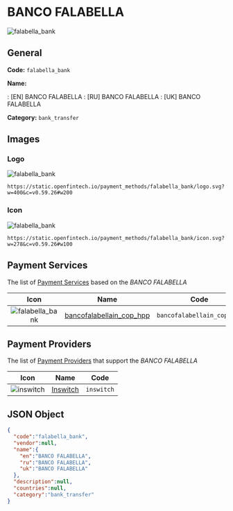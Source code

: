 
# BANCO FALABELLA 
![falabella_bank](https://static.openfintech.io/payment_methods/falabella_bank/logo.svg?w=400&c=v0.59.26#w200)  

## General 
**Code:** `falabella_bank` 
 
**Name:** 
 
:	[EN] BANCO FALABELLA 
:	[RU] BANCO FALABELLA 
:	[UK] BANCO FALABELLA 
 
**Category:** `bank_transfer` 
 

## Images 

### Logo 
![falabella_bank](https://static.openfintech.io/payment_methods/falabella_bank/logo.svg?w=400&c=v0.59.26#w200)  

```
https://static.openfintech.io/payment_methods/falabella_bank/logo.svg?w=400&c=v0.59.26#w200
```  

### Icon 
![falabella_bank](https://static.openfintech.io/payment_methods/falabella_bank/icon.svg?w=278&c=v0.59.26#w100)  

```
https://static.openfintech.io/payment_methods/falabella_bank/icon.svg?w=278&c=v0.59.26#w100
```  

## Payment Services 
 
The list of [Payment Services](/payment-services/) based on the _BANCO FALABELLA_ 

|Icon|Name|Code| 
|:---:|:---:|:---:| 
|![falabella_bank](https://static.openfintech.io/payment_methods/falabella_bank/icon.svg?w=278&c=v0.59.26#w100) |[bancofalabellain_cop_hpp](/payment-services/bancofalabellain_cop_hpp/)|`bancofalabellain_cop_hpp`| 
 

## Payment Providers 
 
The list of [Payment Providers](/payment-providers/) that support the _BANCO FALABELLA_ 

|Icon|Name|Code| 
|:---:|:---:|:---:| 
|![inswitch](https://static.openfintech.io/payment_providers/inswitch/icon.png?w=278&c=v0.59.26#w100) |[Inswitch](/payment-providers/inswitch/)|`inswitch`| 
 

## JSON Object 

```json
{
  "code":"falabella_bank",
  "vendor":null,
  "name":{
    "en":"BANCO FALABELLA",
    "ru":"BANCO FALABELLA",
    "uk":"BANCO FALABELLA"
  },
  "description":null,
  "countries":null,
  "category":"bank_transfer"
}
```  
